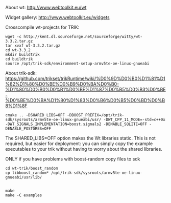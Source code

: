 About wt: http://www.webtoolkit.eu/wt

Widget gallery: http://www.webtoolkit.eu/widgets

Crosscompile wt-projects for TRIK:

	wget -c http://kent.dl.sourceforge.net/sourceforge/witty/wt-3.3.2.tar.gz
	tar xvxf wt-3.3.2.tar.gz
	cd wt-3.3.2
	mkdir buildtrik
	cd buildtrik
	source /opt/trik-sdk/environment-setup-armv5te-oe-linux-gnueabi

About trik-sdk: https://github.com/trikset/trikRuntime/wiki/%D0%9D%D0%B0%D1%81%D1%82%D1%80%D0%BE%D0%B9%D0%BA%D0%B0-%D1%80%D0%B0%D0%B1%D0%BE%D1%87%D0%B5%D0%B3%D0%BE-%D0%BE%D0%BA%D1%80%D1%83%D0%B6%D0%B5%D0%BD%D0%B8%D1%8F

	cmake .. -DSHARED_LIBS=OFF -DBOOST_PREFIX=/opt/trik-sdk/sysroots/armv5te-oe-linux-gnueabi/usr/ -DWT_CPP_11_MODE=-std=c++0x -DWT_SIGNALS_IMPLEMENTATION=boost.signals2 -DENABLE_SQLITE=OFF -DENABLE_POSTGRES=OFF

The SHARED_LIBS=OFF option makes the Wt libraries static. This is not required, but easier for deployment: you can simply copy the example executables to your trik without having to worry about the shared libraries.

ONLY if you have problems with boost-random copy files to sdk
 
	cd wt-trik/boost_random
	cp libboost_random* /opt/trik-sdk/sysroots/armv5te-oe-linux-gnueabi/usr/lib/


	make
	make -C examples

